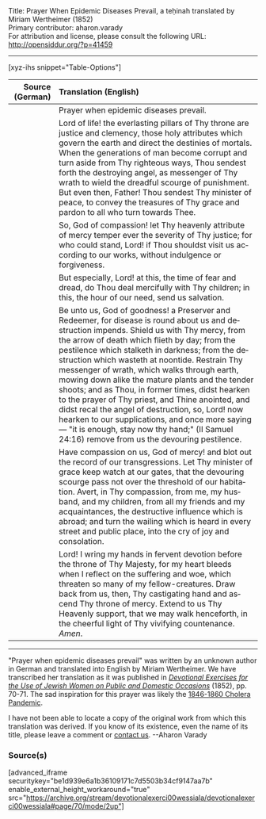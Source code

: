 <html>
<head></head>
<body>
Title: Prayer When Epidemic Diseases Prevail, a teḥinah translated by Miriam Wertheimer (1852)<br />
Primary contributor: aharon.varady<br />
For attribution and license, please consult the following URL: <a href="http://opensiddur.org/?p=41459">http://opensiddur.org/?p=41459</a>
<p />
<hr />

[xyz-ihs snippet="Table-Options"]<table style="margin-left: auto; margin-right: auto;" class="draggable">
<thead><tr><th id="x" style="text-align: right;">Source (German)</th><th style="text-align: left;">Translation (English)</th></tr></thead>
<tbody>
<tr><td style="vertical-align:top;">
<div class="liturgy" lang="he" style="text-align: right;">

</div></td>

<td style="vertical-align:top;">
<div class="english" lang="en" style="text-align: left;">
<span class="instruction">Prayer when epidemic diseases prevail.</span> 
</div></td></tr>


<tr><td style="vertical-align:top;">
<div class="liturgy" lang="he" style="text-align: right;">

</div></td>

<td style="vertical-align:top;">
<div class="english" lang="en" style="text-align: left;">
Lord of life! 
the everlasting pillars of Thy throne are justice and clemency, 
those holy attributes which govern the earth 
and direct the destinies of mortals. 
When the generations of man become corrupt 
and turn aside from Thy righteous ways, 
Thou sendest forth the destroying angel, 
as messenger of Thy wrath 
to wield the dreadful scourge of punishment. 
But even then, Father! 
Thou sendest Thy minister of peace, 
to convey the treasures of Thy grace 
and pardon to all who turn towards Thee. 
</div></td></tr>


<tr><td style="vertical-align:top;">
<div class="liturgy" lang="he" style="text-align: right;">

</div></td>

<td style="vertical-align:top;">
<div class="english" lang="en" style="text-align: left;">
So, God of compassion! 
let Thy heavenly attribute of mercy 
temper ever the severity of Thy justice; 
for who could stand, Lord! 
if Thou shouldst visit us according to our works, 
without indulgence or forgiveness. 
</div></td></tr>


<tr><td style="vertical-align:top;">
<div class="liturgy" lang="he" style="text-align: right;">

</div></td>

<td style="vertical-align:top;">
<div class="english" lang="en" style="text-align: left;">
But especially, Lord! 
at this, the time of fear and dread, 
do Thou deal mercifully with Thy children; 
in this, the hour of our need, send us salvation. 
</div></td></tr>


<tr><td style="vertical-align:top;">
<div class="liturgy" lang="he" style="text-align: right;">

</div></td>

<td style="vertical-align:top;">
<div class="english" lang="en" style="text-align: left;">
Be unto us, God of goodness! 
a Preserver and Redeemer, 
for disease is round about us and destruction impends. 
Shield us with Thy mercy, 
from the arrow of death which flieth by day; 
from the pestilence which stalketh in darkness; 
from the destruction which wasteth at noontide. 
Restrain Thy messenger of wrath, 
which walks through earth, 
mowing down alike the mature plants 
and the tender shoots; 
and as Thou, in former times, 
didst hearken to the prayer of Thy priest, and Thine anointed, 
and didst recal the angel of destruction, 
so, Lord! now hearken to our supplications, 
and once more saying — 
"it is enough, stay now thy hand;" <span class="citation">(II Samuel 24:16)</span>
remove from us the devouring pestilence. 
</div></td></tr>


<tr><td style="vertical-align:top;">
<div class="liturgy" lang="he" style="text-align: right;">

</div></td>

<td style="vertical-align:top;">
<div class="english" lang="en" style="text-align: left;">
Have compassion on us, God of mercy! 
and blot out the record of our transgressions. 
Let Thy minister of grace keep watch at our gates, 
that the devouring scourge pass not over the threshold of our habitation. 
Avert, in Thy compassion, 
from me, 
my husband, 
and my children, 
from all my friends and my acquaintances, 
the destructive influence which is abroad; 
and turn the wailing 
which is heard in every street and public place, 
into the cry of joy and consolation. 
</div></td></tr>


<tr><td style="vertical-align:top;">
<div class="liturgy" lang="he" style="text-align: right;">

</div></td>

<td style="vertical-align:top;">
<div class="english" lang="en" style="text-align: left;">
Lord! 
I wring my hands in fervent devotion 
before the throne of Thy Majesty, 
for my heart bleeds when I reflect on the suffering and woe, 
which threaten so many of my fellow-creatures. 
Draw back from us, then, Thy castigating hand 
and ascend Thy throne of mercy. 
Extend to us Thy Heavenly support, 
that we may walk henceforth, 
in the cheerful light of Thy vivifying countenance. 
<em>Amen</em>. 
</div></td></tr>
</tbody></table>

<hr />

"Prayer when epidemic diseases prevail" was written by an unknown author in German and translated into English by Miriam Wertheimer. We have transcribed her translation as it was published in <em><a href="/?p=41448">Devotional Exercises for the Use of Jewish Women on Public and Domestic Occasions</a></em> (1852), pp. 70-71. The sad inspiration for this prayer was likely the <a href="https://en.wikipedia.org/wiki/1846–1860_cholera_pandemic">1846-1860 Cholera Pandemic</a>.

I have not been able to locate a copy of the original work from which this translation was derived. If you know of its existence, even the name of its title, please leave a comment or <a href="/contact/">contact us</a>. --Aharon Varady

<h3>Source(s)</h3>

[advanced_iframe securitykey="be1d939e6a1b36109171c7d5503b34cf9147aa7b" enable_external_height_workaround="true" src="https://archive.org/stream/devotionalexerci00wessiala/devotionalexerci00wessiala#page/70/mode/2up"]

&nbsp;
</body>
</html>